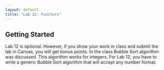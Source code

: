 ```yaml
---
layout: default
title: "Lab 12: Functors"
---
```


## Getting Started

Lab 12 is optional. However, if you show your work in class and submit the lab in Canvas, you will get bonus points.
In the class Bubble Sort algorithm was discussed. This algorithm works for integers. For Lab 12, you have to write a generic Bubble Sort algorithm that will accept any number format.

<!--

Download [CS201\_Lab12\_Gradle.zip](CS201_Lab12_Gradle.zip). Copy and extract the zip file into your **CS201-Spring2023** directory. Import it into your **CS201-Spring2023** IntelliJ project using

> **File&rarr;New&rarr;Module from Existing Sources...**

Select the **CS201\_Lab12\_Gradle** directory and in the **Import Module** dialog select **Import module from external model&rarr;Gradle** and click **Finish**.

You should see a project called **CS201\_Lab12\_Gradle** in the Project window.

**There is no executable application for this lab.** Instead, we will test the class implementation by running the unit tests by right-clicking on the file **CountJFunctorTest.java** and **SumIntFunctorTest** in the **src/test/java/** directory, and then choosing

> **Run 'CountJFunctorTest'**

(and similarly for **SumIntFunctorTest**). Or subsequently by selecting **CountJFunctorTest**, etc. from the dropdown list in the top right corner of the IDE and clicking the green arrow.

## A Generic Functor interface

The **Functor** interface defines a very simple kind of functor: one that takes a single argument value, performs some computation on it, and stores the result of the computation in a field or fields:

{% highlight java %}
public interface Functor<E> {
    /**
     * Apply the functor to a value.
     * 
     * @param value a value
     */
    public void apply(E value);
}
{% endhighlight %}

The **ApplyFunctor** class contains a single generic method which is useful for working with **Functor** instances:

{% highlight java %}
public static<E> void applyToArray(E[] arr, Functor<E> functor) {
    for (int i = 0; i < arr.length; i++) {
        functor.apply(arr[i]);
    }
}
{% endhighlight %}

The **applyToArray** method takes an array of elements of type **E** and a **Functor&lt;E&gt;**, and calls the functor's **apply** method on each element of the array. This function may be used to perform a computation on all of the elements in an array.

## Your Task

Your task is to implement two classes which implement the **Functor** interface:

1.  **SumIntFunctor**, which implements **Functor&lt;Integer&gt;**. It computes the sum of all of the **Integer** values to which it is applied.
2.  **CountJFunctor**, which implements **Functor&lt;String&gt;**. It computers the number of occurrences of the characters 'J' and 'j' in the **String** values to which it is applied.

The **SumIntFunctorTest** and **CountJFunctorTest** classes implement JUnit tests for both classes.

## Hints

The **SumIntFunctor** and **CountJFunctor** classes should build up the overall result by updating the value of a field or fields.

## Submitting
Please submit your .java file in Canvas. Alternatively, you can zip the lab folder and upload in Canvas.
-->

<!--

When you are done, submit the lab to the Marmoset server using the Terminal window in IntelliJ (click **Terminal** at the bottom left of the IDE). Navigate to the directory using

<pre>
$ <b>cd CS201_Lab08_Gradle</b>
CS201-Spring2023/CS201_Lab08_Gradle
$ <b>make submit</b>
</pre>

Enter your [Marmoset](https://cs.ycp.edu/marmoset) username and password, if successful you should see

<pre>
######################################################################
              >>>>>>>> Successful submission! <<<<<<<<<

Make sure that you log into the marmoset server to manually
check that the files you submitted are correct.

Details:

         Semester:   Fall 2022
         Course:     CS 201
         Assignment: lab08

######################################################################
</pre>
-->